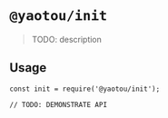 # `@yaotou/init`

> TODO: description

## Usage

```
const init = require('@yaotou/init');

// TODO: DEMONSTRATE API
```
